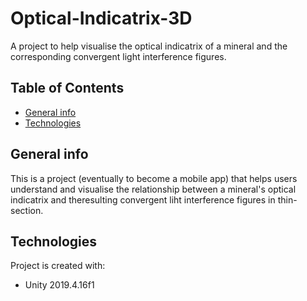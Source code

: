 # Optical-Indicatrix-3D
 A project to help visualise the optical indicatrix of a mineral and the corresponding convergent light interference figures.
 
 ## Table of Contents
* [General info](#general-info)
* [Technologies](#technologies)

## General info
This is a project (eventually to become a mobile app) that helps users understand and visualise the relationship between a mineral's optical indicatrix and theresulting convergent liht interference figures in thin-section.
	
## Technologies
Project is created with:
* Unity 2019.4.16f1
